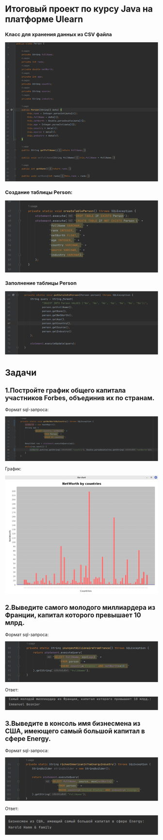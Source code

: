 # Итоговый проект по курсу Java на платформе Ulearn

### Класс для хранения данных из CSV файла

![class](https://github.com/tuloAminov/forbesStats/blob/main/png/person.png)

### Создание таблицы Person:

![person](https://github.com/tuloAminov/forbesStats/blob/main/png/table%20person.png)

### Заполнение таблицы Person

![data-person](https://github.com/tuloAminov/forbesStats/blob/main/png/data%20table%20person.png)

# Задачи

## 1.Постройте график общего капитала участников Forbes, объединив их по странам. <br>
Формат sql-запроса:

![sql1](https://github.com/tuloAminov/forbesStats/blob/main/png/networthByCountries.png)

График:

![graphics](https://github.com/tuloAminov/forbesStats/blob/main/png/diagramm.png)

## 2.Выведите самого молодого миллиардера из Франции, капитал которого превышает 10 млрд. <br>
Формат sql-запроса:

![sql2](https://github.com/tuloAminov/forbesStats/blob/main/png/sql1.png)

Ответ:

![ans2](https://github.com/tuloAminov/forbesStats/blob/main/png/answer1.png)

## 3.Выведите в консоль имя бизнесмена из США, имеющего самый большой капитал в сфере Energy. <br>
Формат sql-запроса:

![sql3](https://github.com/tuloAminov/forbesStats/blob/main/png/sql2.png)

Ответ:

![ans3](https://github.com/tuloAminov/forbesStats/blob/main/png/answer2.png)

